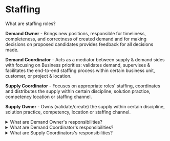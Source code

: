# Staffing

<deatils>
  <summary>What are staffing roles?</summary>

**Demand Owner** - Brings new positions, responsible for timeliness, completeness, and correctness of created demand and for making decisions on proposed candidates provides feedback for all decisions made.

**Demand Coordinator** - Acts as a mediator between supply & demand sides with focusing on Business priorities: validates demand, supervises & facilitates the end-to-end staffing process within certain business unit, customer, or project & location.

**Supply Coordinator** - Focuses on appropriate roles' staffing, coordinates and distributes the supply within certain discipline, solution practice, competency location or staffing channel.

**Supply Owner** - Owns (validate/create) the supply within certain discipline, solution practice, competency, location or staffing channel.

</details>

<details>
  <summary>What are Demand Owner's responsibilities?</summary>

- **Clarify** the demand with client;
- **Create** it in CRM and Staffing Desk;
- **Keep** staffing requirements up to date in the Staffing Tools. Clafify them if needed;
- **Confirm** staffing channels that can be used (hiring from market, Internal Mobility etc);
- **Arrange** (or request arrange of) interviews for considered condidates (e.g., a technical interview, project manager talk, customer interview), back ground check, etc;
- **Make** prompt decisions on proposed candidates.

</details>

<details>
  <summary>What are Demand Coordinator's responsibilities?</summary>

- **Track** new relevant demand & validate its requirements;
- **Align** positions prioritization & facilitate location landing strategy if needed;
- **Engage** all existing staffing channels and relevant SpCs timely;
- **Oversee** the continuous resources delivery from Supply.
- **Facilitate** DOs to provide timely decision on candidates and handle escalations on demand side;
- **Assist** DO to keep information in Staffing Tools up to date.

</details>

<details>
  <summary>What are Supply Coordinators's responsibilities?</summary>

- **Track** new relevant demand & validate its requirements;
- **Check** candidate's availability;
- **Propose** the most relevant candidates for each position;
- **Initiate** hiring from market if needed and confirmed by DO.

</details>
